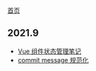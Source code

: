 [首页](README.md)

## 2021.9

- [Vue 组件状态管理笔记](docs/202109/20210906-state-manage-in-vue.md)
- [commit message 规范化](docs/202109/20210928-change-log.md)